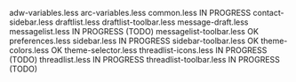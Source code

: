 adw-variables.less
arc-variables.less
common.less						IN PROGRESS
contact-sidebar.less
draftlist.less
draftlist-toolbar.less
message-draft.less
messagelist.less				IN PROGRESS (TODO)
messagelist-toolbar.less		OK
preferences.less
sidebar.less					IN PROGRESS
sidebar-toolbar.less			OK
theme-colors.less				OK
theme-selector.less
threadlist-icons.less			IN PROGRESS (TODO)
threadlist.less					IN PROGRESS
threadlist-toolbar.less			IN PROGRESS (TODO)
